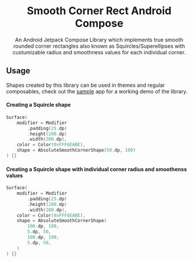 <h1 align="center">Smooth Corner Rect Android Compose</h1>
<p align="center">An Android Jetpack Compose Library which implements true smooth rounded corner rectangles also known as Squircles/Superellipses with custumizable radius and smoothness values for each individual corner.</p>

## Usage

Shapes created by this library can be used in themes and regular composables, check out the [sample](/app) app for a working demo of the library.

#### Creating a Squircle shape

```kotlin
Surface(
    modifier = Modifier
        .padding(25.dp)
        .height(200.dp)
        .width(200.dp),
    color = Color(0xFFF6EABE),
    shape = AbsoluteSmoothCornerShape(50.dp, 100)
) {}
```
#### Creating a Squircle shape with individual corner radius and smoothenss values

```kotlin
Surface(
    modifier = Modifier
        .padding(25.dp)
        .height(200.dp)
        .width(200.dp),
    color = Color(0xFFF6EABE),
    shape = AbsoluteSmoothCornerShape(
        100.dp, 100,
        5.dp, 50,
        100.dp, 100,
        5.dp, 50,
    )
) {}
```
